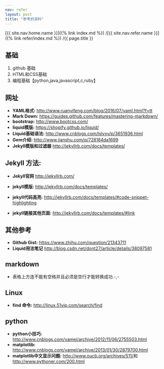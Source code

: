 ```yaml
---
nav: refer
layout: post
title: "参考的资料"
---
```


[{{ site.nav.home.name }}]({% link index.md %})
/[{{ site.nav.refer.name }}]({% link refer/index.md %})
/{{ page.title }}

## 基础
1. github 基础
2. HTML和CSS基础
3. 编程基础【python,java,javascript,c,ruby】

## 网址
* **YAML格式:** <http://www.ruanyifeng.com/blog/2016/07/yaml.html?f=tt>
* **Mark Down:** <https://guides.github.com/features/mastering-markdown/>
* **bootstrap:** <http://www.bootcss.com/>
* **liquid模版:** <https://shopify.github.io/liquid/>
* **Liquid基础语法:** <http://www.cnblogs.com/lslvxy/p/3651936.html>
* **Gem介绍:** <http://www.jianshu.com/p/728184da1699>
* **Jekyll模版和过滤器** <http://jekyllrb.com/docs/templates/>

## Jekyll 方法:
* **Jekyll官网** <http://jekyllrb.com/>

* **jekyll模版:** <http://jekyllrb.com/docs/templates/>
* **jekyll代码高亮:** <http://jekyllrb.com/docs/templates/#code-snippet-highlighting>
* **jekyll链接其他页面:** <http://jekyllrb.com/docs/templates/#link>

## 其他参考
* **Github Gist:** <https://www.zhihu.com/question/21343711>
* **Liquid用法笔记** <http://blog.csdn.net/dont27/article/details/38097581>

## markdown
* 表格上方连不能有空格并且必须是空行才能转换成功.-,-

## Linux
* __find 命令:__ <http://linux.51yip.com/search/find>

## python
* __python小技巧:__ <http://www.cnblogs.com/vamei/archive/2012/11/06/2755503.html>
* __matplotlib:__ <http://www.cnblogs.com/vamei/archive/2013/01/30/2879700.html>
* __matplotlib中文显示问题:__ <http://www.oucb.org/archives/511/>和<http://www.pythoner.com/200.html>

